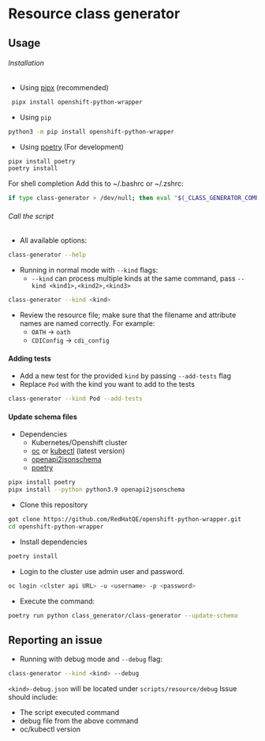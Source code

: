# Resource class generator

## Usage

###### Installation

- Using [pipx](https://github.com/pypa/pipx) (recommended)

```bash
 pipx install openshift-python-wrapper
```

- Using `pip`

```bash
python3 -m pip install openshift-python-wrapper
```

- Using [poetry](https://python-poetry.org/) (For development)

```bash
pipx install poetry
poetry install
```

For shell completion Add this to ~/.bashrc or ~/.zshrc:

```bash
if type class-generator > /dev/null; then eval "$(_CLASS_GENERATOR_COMPLETE=zsh_source class-generator)"; fi
```

###### Call the script

- All available options:

```bash
class-generator --help
```

- Running in normal mode with `--kind` flags:
  - `--kind` can process multiple kinds at the same command, pass `--kind <kind1>,<kind2>,<kind3>`

```bash
class-generator --kind <kind>

```

- Review the resource file; make sure that the filename and attribute names are named correctly. For example:
  - `OATH` -> `oath`
  - `CDIConfig` -> `cdi_config`

#### Adding tests

- Add a new test for the provided `kind` by passing `--add-tests` flag
- Replace `Pod` with the kind you want to add to the tests

```bash
class-generator --kind Pod --add-tests
```

#### Update schema files

- Dependencies
  - Kubernetes/Openshift cluster
  - [oc](https://mirror.openshift.com/pub/openshift-v4/x86_64/clients/ocp/stable/) or [kubectl](https://kubernetes.io/docs/tasks/tools/) (latest version)
  - [openapi2jsonschema](https://github.com/instrumenta/openapi2jsonschema)
  - [poetry](https://python-poetry.org/)

```bash
pipx install poetry
pipx install --python python3.9 openapi2jsonschema
```

- Clone this repository

```bash
got clone https://github.com/RedHatQE/openshift-python-wrapper.git
cd openshift-python-wrapper
```

- Install dependencies

```bash
poetry install
```

- Login to the cluster use admin user and password.

```bash
oc login <clster api URL> -u <username> -p <password>
```

- Execute the command:

```bash
poetry run python class_generator/class-generator --update-schema
```

## Reporting an issue

- Running with debug mode and `--debug` flag:

```bash
class-generator --kind <kind> --debug
```

`<kind>-debug.json` will be located under `scripts/resource/debug`
Issue should include:

- The script executed command
- debug file from the above command
- oc/kubectl version
